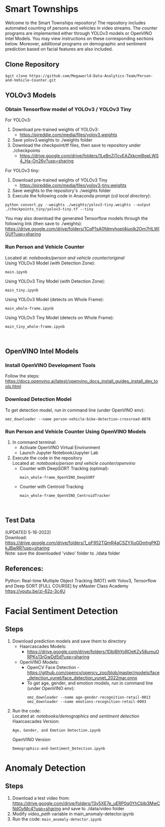 # Smart Townships

Welcome to the Smart Townships repository! The repository includes automated counting of persons and vehicles in video streams. The counter programs are implemented either through YOLOv3 models or OpenVINO Intel Models. You may view instructions on these corresponding sections below.
Moreover, additional programs on demographic and sentiment prediction based on facial features are also included. 

## Clone Repository
```
$git clone https://github.com/Megaworld-Data-Analytics-Team/Person-and-Vehicle-Counter.git
```

## YOLOv3 Models
### Obtain Tensorflow model of YOLOv3 / YOLOv3 Tiny

For YOLOv3:
1. Download pre-trained weights of YOLOv3:
    - https://pjreddie.com/media/files/yolov3.weights
2. Save yolov3.weights to ./weights folder
3. Download the checkpoint/tf files, then save to repository under ./checkpoints
    - https://drive.google.com/drive/folders/1LeBnZjTcvEAZkkcmBgeLWS4_Ha-On26v?usp=sharing <br />

For YOLOv3 tiny:
1. Download pre-trained weights of YOLOv3 Tiny
    - https://pjreddie.com/media/files/yolov3-tiny.weights
2. Save weights to the repository's ./weights folder
3. Execute the following code in Anaconda prompt (cd *local directory*):
```
python convert.py --weights ./weights/yolov3-tiny.weights --output ./checkpoints_tiny/yolov3-tiny.tf --tiny
```
You may also download the generated Tensorflow models through the following link (then save to ./weights):
https://drive.google.com/drive/folders/1CqP1sA0fdmyhopt4iuoIk2Om7HLWIGUf?usp=sharing <br />


### Run Person and Vehicle Counter
Located at: *notebooks/person and vehicle counter/original*  
Using YOLOv3 Model (with Detection Zone):
```
main.ipynb
```
Using YOLOv3 Tiny Model (with Detection Zone):
```
main_tiny.ipynb
```
Using YOLOv3 Model (detects on Whole Frame):
```
main_whole-frame.ipynb
```
Using YOLOv3 Tiny Model (detects on Whole Frame):
```
main_tiny_whole-frame.ipynb
```
<br />


## OpenVINO Intel Models

### Install OpenVINO Development Tools
Follow the steps: https://docs.openvino.ai/latest/openvino_docs_install_guides_install_dev_tools.html

### Download Detection Model
To get detection model, run in command line (under OpenVINO env):
```
omz_downloader --name person-vehicle-bike-detection-crossroad-0078
```

### Run Person and Vehicle Counter Using OpenVINO Models
1. In command terminal:
    - Activate OpenVINO Virtual Environment
    - Launch Jupyter Notebook/Jupyter Lab
2. Execute the code in the repository  
    Located at: *notebooks/person and vehicle counter/openvino*  
    - Counter with DeepSORT Tracking (optimal):
        ```
        main_whole-frame_OpenVINO_DeepSORT
        ```
    - Counter with Centroid Tracking
        ```
        main_whole-frame_OpenVINO_CentroidTracker
        ```
<br />

## Test Data
(UPDATED 5-16-2022) <br />
Download: https://drive.google.com/drive/folders/1_pF952TQmR4aCSZYXuGDmhgPKDkJBwRR?usp=sharing <br />
Note: save the downloaded 'video' folder to ./data folder <br />


## References:
Python: Real-time Multiple Object Tracking (MOT) with Yolov3, Tensorflow and Deep SORT [FULL COURSE] by eMaster Class Academy <br />
https://youtu.be/zi-62z-3c4U
<br />  


# Facial Sentiment Detection
## Steps
1. Download prediction models and save them to directory  
    - Haarcascades Models:  
        - https://drive.google.com/drive/folders/1DbiBhYoROeKZy58umuORPKs13rGwDd5d?usp=sharing
    - OpenVINO Models:  
        - OpenCV Face Detection - https://github.com/opencv/opencv_zoo/blob/master/models/face_detection_yunet/face_detection_yunet_2022mar.onnx 
        - To get age, gender, and emotion models, run in command line (under OpenVINO env):
            ```
            omz_downloader --name age-gender-recognition-retail-0013
            omz_downloader --name emotions-recognition-retail-0003
            ```
2. Run the code:  
    Located at: *notebooks/demographics and sentiment detection*  
    Haarcascades Version:
    ```
    Age, Gender, and Emotion Detection.ipynb
    ```
    OpenVINO Version
    ```
    Demographics-and-Sentiment_Detection.ipynb
    ```  

# Anomaly Detection
## Steps
1. Download a test video from: https://drive.google.com/drive/folders/13y5XE7e_uERP0q0YhCblb3MwCNdOyMc4?usp=sharing and save to ./data/video folder
2. Modify *video_path* variable in main_anomaly-detector.ipynb
3. Run the code:
        ```
        main_anomaly-detector.ipynb
        ```
